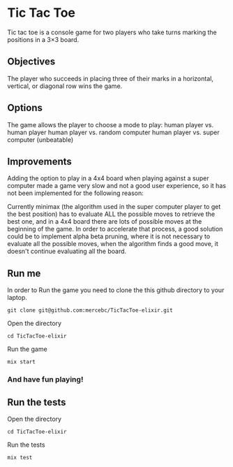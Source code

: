 # Tic Tac Toe
Tic tac toe is a console game for two players who take turns marking the positions in a 3×3 board.

## Objectives
The player who succeeds in placing three of their marks in a horizontal, vertical, or diagonal row wins the game.

## Options
The game allows the player to choose a mode to play:
human player vs. human player
human player vs. random computer
human player vs. super computer (unbeatable)

## Improvements
Adding the option to play in a 4x4 board when playing against a super computer made a game very slow and not a good user experience, so it has not been implemented for the following reason:

Currently minimax (the algorithm used in the super computer player to get the best position) has to evaluate ALL the possible moves to retrieve the best one, and in a 4x4 board there are lots of possible moves at the beginning of the game.
In order to accelerate that process, a good solution could be to implement alpha beta pruning, where it is not necessary to evaluate all the possible moves, when the algorithm finds a good move, it doesn't continue evaluating all the board.


## Run me
In order to Run the game you need to clone the this github directory to your laptop.

`git clone git@github.com:mercebc/TicTacToe-elixir.git`

Open the directory

`cd TicTacToe-elixir`

Run the game

`mix start`

### And have fun playing!

## Run the tests

Open the directory

`cd TicTacToe-elixir`

Run the tests

`mix test`

